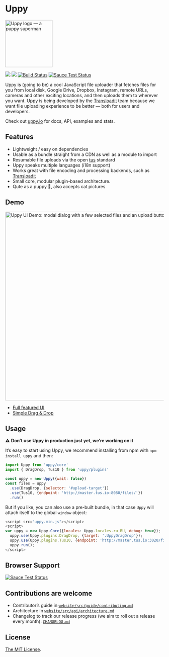 # Uppy

<img src="http://uppy.io/images/logos/uppy-dog-full.svg" width="150" alt="Uppy logo — a puppy superman">

<a href="https://www.npmjs.com/package/uppy"><img src="https://img.shields.io/badge/stability-experimental-orange.svg?style=flat-square"></a>
<a href="https://www.npmjs.com/package/uppy"><img src="https://img.shields.io/npm/v/uppy.svg?style=flat-square"></a>
<a href="https://travis-ci.org/transloadit/uppy"><img src="https://img.shields.io/travis/transloadit/uppy/master.svg?style=flat-square" alt="Build Status"></a>
<a href="https://saucelabs.com/u/transloadit-uppy"><img src="https://saucelabs.com/buildstatus/transloadit-uppy" alt="Sauce Test Status"></a>

Uppy is (going to be) a cool JavaScript file uploader that fetches files for you from local disk, Google Drive, Dropbox, Instagram, remote URLs, cameras and other exciting locations, and then uploads them to wherever you want. Uppy is being developed by the [Transloadit](https://transloadit.com) team because we want file uploading experience to be better — both for users and developers.

Check out [uppy.io](http://uppy.io/) for docs, API, examples and stats.

## Features

- Lightweight / easy on dependencies
- Usable as a bundle straight from a CDN as well as a module to import
- Resumable file uploads via the open [tus](http://tus.io/) standard
- Uppy speaks multiple languages (i18n support)
- Works great with file encoding and processing backends, such as [Transloadit](http://transloadit.com)
- Small core, modular plugin-based architecture.
- Qute as a puppy :dog:, also accepts cat pictures

## Demo

<img width="600" alt="Uppy UI Demo: modal dialog with a few selected files and an upload button" src="https://cloud.githubusercontent.com/assets/1199054/16790119/2dd6eda2-4881-11e6-908b-4de5581d2de6.png">

- [Full featured UI](http://uppy.io/examples/modal)
- [Simple Drag & Drop](http://uppy.io/examples/dragdrop)

## Usage

:warning: **Don’t use Uppy in production just yet, we’re working on it**

It’s easy to start using Uppy, we recommend installing from npm with `npm install uppy` and then:

``` javascript
import Uppy from 'uppy/core'
import { DragDrop, Tus10 } from 'uppy/plugins'

const uppy = new Uppy({wait: false})
const files = uppy
  .use(DragDrop, {selector: '#upload-target'})
  .use(Tus10, {endpoint: 'http://master.tus.io:8080/files/'})
  .run()
```

But if you like, you can also use a pre-built bundle, in that case `Uppy` will attach itself to the global `window` object:

``` javascript
<script src="uppy.min.js"></script>
<script>
var uppy = new Uppy.Core({locales: Uppy.locales.ru_RU, debug: true});
  uppy.use(Uppy.plugins.DragDrop, {target: '.UppyDragDrop'});
  uppy.use(Uppy.plugins.Tus10, {endpoint: 'http://master.tus.io:3020/files/'});
  uppy.run();
</script>
```

## Browser Support

<a href="https://saucelabs.com/u/transloadit-uppy">
  <img src="https://saucelabs.com/browser-matrix/transloadit-uppy.svg" alt="Sauce Test Status"/>
</a> 

## Contributions are welcome

 - Contributor’s guide in [`website/src/guide/contributing.md`](website/src/guide/contributing.md)
 - Architecture in [`website/src/api/architecture.md`](website/src/api/architecture.md)
 - Changelog to track our release progress (we aim to roll out a release every month): [`CHANGELOG.md`](CHANGELOG.md)
 
## License
 
[The MIT License](LICENSE).
